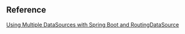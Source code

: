 Reference
---------
[Using Multiple DataSources with Spring Boot and RoutingDataSource ](https://o7planning.org/en/10869/using-multiple-datasources-with-spring-boot-and-routingdatasource)
